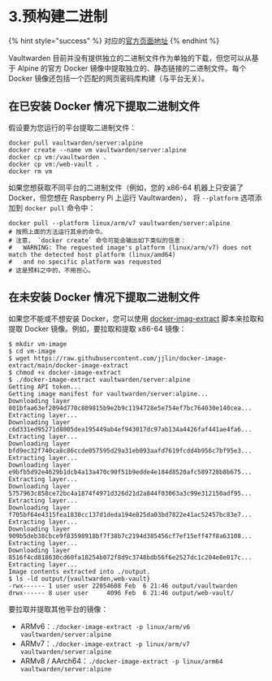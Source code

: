 # 3.预构建二进制

{% hint style="success" %}
对应的[官方页面地址](https://github.com/dani-garcia/vaultwarden/wiki/Pre-built-binaries)
{% endhint %}

Vaultwarden 目前并没有提供独立的二进制文件作为单独的下载，但您可以从基于 Alpine 的官方 Docker 镜像中提取独立的、静态链接的二进制文件。每个 Docker 镜像还包括一个匹配的网页密码库构建（与平台无关）。

## 在已安装 Docker 情况下提取二进制文件 <a href="#extracting-binaries-with-docker-installed" id="extracting-binaries-with-docker-installed"></a>

假设要为您运行的平台提取二进制文件：

```shell
docker pull vaultwarden/server:alpine
docker create --name vm vaultwarden/server:alpine
docker cp vm:/vaultwarden .
docker cp vm:/web-vault .
docker rm vm
```

如果您想获取不同平台的二进制文件（例如，您的 x86-64 机器上只安装了 Docker，但您想在 Raspberry Pi 上运行 Vaultwarden）， 将 `--platform` 选项添加到 `docker pull` 命令中：

```shell
docker pull --platform linux/arm/v7 vaultwarden/server:alpine
# 按照上面的方法运行其余的命令。
# 注意， `docker create` 命令可能会输出如下类似的信息：
#   WARNING: The requested image's platform (linux/arm/v7) does not match the detected host platform (linux/amd64)
#   and no specific platform was requested
# 这是预料之中的，不用担心。
```

## 在未安装 Docker 情况下提取二进制文件 <a href="#extracting-binaries-without-docker-installed" id="extracting-binaries-without-docker-installed"></a>

如果您不能或不想安装 Docker，您可以使用 [docker-imag-extract](https://github.com/jjlin/docker-image-extract) 脚本来拉取和提取 Docker 镜像。例如，要拉取和提取 x86-64 镜像：

```shell
$ mkdir vm-image
$ cd vm-image
$ wget https://raw.githubusercontent.com/jjlin/docker-image-extract/main/docker-image-extract
$ chmod +x docker-image-extract
$ ./docker-image-extract vaultwarden/server:alpine
Getting API token...
Getting image manifest for vaultwarden/server:alpine...
Downloading layer 801bfaa63ef2094d770c809815b9e2b9c1194728e5e754ef7bc764030e140cea...
Extracting layer...
Downloading layer c6d331ed95271d8005dea195449ab4ef943017dc97ab134a4426faf441ae4fa6...
Extracting layer...
Downloading layer bfd9ec32f740ca8c86ccde057595d29a31eb093aafd7619fcdd4b956c7bf95e3...
Extracting layer...
Downloading layer e9bfb5d92e4629b1dcb4a13a470c90f51b9edde4e184d8520afc589728b8b675...
Extracting layer...
Downloading layer 5757963c858ce72bc4a1874f4971d326d21d2a844f03063a3c99e312150adf95...
Extracting layer...
Downloading layer f705bf64e4315fea1830cc137d1deda194e825da03bd7822e41ac52457bc83e7...
Extracting layer...
Downloading layer 909b5deb38cbce9f83598918bf7f38b7c2194d385456cf7ef15eff47f8a63108...
Extracting layer...
Downloading layer 8516f4cd818630cd60fa18254b072f8d9c3748bdb56f6e2527dc1c204e8e017c...
Extracting layer...
Image contents extracted into ./output.
$ ls -ld output/{vaultwarden,web-vault}
-rwx------ 1 user user 22054608 Feb  6 21:46 output/vaultwarden
drwx------ 8 user user     4096 Feb  6 21:46 output/web-vault/
```

要拉取并提取其他平台的镜像：

* ARMv6：`./docker-image-extract -p linux/arm/v6 vaultwarden/server:alpine`
* ARMv7：`./docker-image-extract -p linux/arm/v7 vaultwarden/server:alpine`
* ARMv8 / AArch64：`./docker-image-extract -p linux/arm64 vaultwarden/server:alpine`

